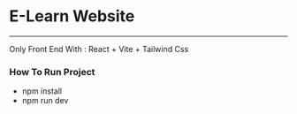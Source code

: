 <h1>E-Learn Website</h1>
<hr/>
<p>Only Front End With : React + Vite + Tailwind Css </p>


<h3> How To Run Project </h3>

<ul>

<li>
  npm install
</li>

<li>
  npm run dev
</li>
  
</ul>
